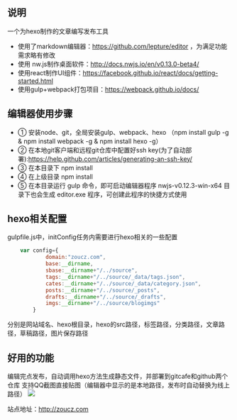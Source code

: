 ## 说明
一个为hexo制作的文章编写发布工具
* 使用了markdown编辑器：https://github.com/lepture/editor ，为满足功能需求略有修改
* 使用 nw.js制作桌面软件：http://docs.nwjs.io/en/v0.13.0-beta4/
* 使用react制作UI组件：https://facebook.github.io/react/docs/getting-started.html
* 使用gulp+webpack打包项目：https://webpack.github.io/docs/

## 编辑器使用步骤
* ① 安装node、git，全局安装gulp、webpack、hexo
（npm install gulp -g & npm install webpack -g & npm install hexo -g）
* ② 在本地git客户端和远程git仓库中配置好ssh key(为了自动部署):https://help.github.com/articles/generating-an-ssh-key/
* ③ 在本目录下 npm install
* ④ 在上级目录 npm install
* ⑤ 在本目录运行 gulp 命令，即可启动编辑器程序
nwjs-v0.12.3-win-x64 目录下也会生成 editor.exe 程序，可创建此程序的快捷方式使用

## hexo相关配置
gulpfile.js中，initConfig任务内需要进行hexo相关的一些配置

```javascript
    var config={
            domain:"zoucz.com",
            base:__dirname,
            sbase:__dirname+"/../source",
            tags:__dirname+"/../source/_data/tags.json",
            cates:__dirname+"/../source/_data/category.json",
            posts:__dirname+"/../source/_posts",
            drafts:__dirname+"/../source/_drafts",
            imgs:__dirname+"/../source/blogimgs"
        }
```

分别是网站域名、hexo根目录，hexo的src路径，标签路径，分类路径，文章路径，草稿路径，图片保存路径

## 好用的功能
编辑完点发布，自动调用hexo方法生成静态文件，并部署到gitcafe和github两个仓库
支持QQ截图直接贴图（编辑器中显示的是本地路径，发布时自动替换为线上路径）
![](http://zoucz.com/blogimgs/editor.gif)

站点地址：http://zoucz.com